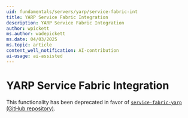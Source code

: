 ```yaml
---
uid: fundamentals/servers/yarp/service-fabric-int
title: YARP Service Fabric Integration
description: YARP Service Fabric Integration
author: wpickett
ms.author: wadepickett
ms.date: 04/03/2025
ms.topic: article
content_well_notification: AI-contribution
ai-usage: ai-assisted
---
```

# YARP Service Fabric Integration

This functionality has been deprecated in favor of [`service-fabric-yarp` (GitHub repository)](https://github.com/microsoft/service-fabric-yarp).
